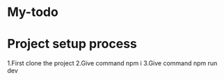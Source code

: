 # My-todo
# Project setup process
1.First clone the project
2.Give command npm i
3.Give command npm run dev
